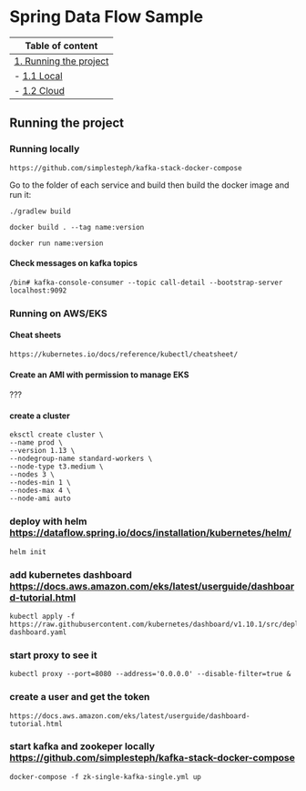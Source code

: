 # Spring Data Flow Sample

| Table of content|
| ------------------- |
| [1. Running the project](#running-the-project)|
| - [1.1 Local](#running-locally)|
| - [1.2 Cloud](#running-on-aws/eks)|

## Running the project

### Running locally

```
https://github.com/simplesteph/kafka-stack-docker-compose
```

Go to the folder of each service and build then build the docker image and run it:

```
./gradlew build

docker build . --tag name:version

docker run name:version
```

#### Check messages on kafka topics

```
/bin# kafka-console-consumer --topic call-detail --bootstrap-server localhost:9092
```

### Running on AWS/EKS

#### Cheat sheets

```
https://kubernetes.io/docs/reference/kubectl/cheatsheet/
```

#### Create an AMI with permission to manage EKS

???

#### create a cluster

```
eksctl create cluster \
--name prod \
--version 1.13 \
--nodegroup-name standard-workers \
--node-type t3.medium \
--nodes 3 \
--nodes-min 1 \
--nodes-max 4 \
--node-ami auto
```

### deploy with helm  https://dataflow.spring.io/docs/installation/kubernetes/helm/

```
helm init
```

### add kubernetes dashboard https://docs.aws.amazon.com/eks/latest/userguide/dashboard-tutorial.html

```
kubectl apply -f https://raw.githubusercontent.com/kubernetes/dashboard/v1.10.1/src/deploy/recommended/kubernetes-dashboard.yaml
```

### start proxy to see it

```
kubectl proxy --port=8080 --address='0.0.0.0' --disable-filter=true &
```

### create a user and get the token

```
https://docs.aws.amazon.com/eks/latest/userguide/dashboard-tutorial.html
```

### start kafka and zookeper locally https://github.com/simplesteph/kafka-stack-docker-compose

```
docker-compose -f zk-single-kafka-single.yml up
```